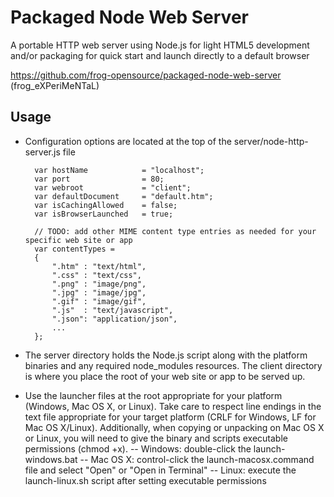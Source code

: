 Packaged Node Web Server
====================

A portable HTTP web server using Node.js for light HTML5 development and/or packaging for quick start and launch directly to a default browser

https://github.com/frog-opensource/packaged-node-web-server (frog_eXPeriMeNTaL)


Usage
--------------------

- Configuration options are located at the top of the server/node-http-server.js file

		var hostName			= "localhost";
		var port				= 80;
		var webroot				= "client";
		var defaultDocument		= "default.htm";
		var isCachingAllowed	= false;
		var isBrowserLaunched	= true;

        // TODO: add other MIME content type entries as needed for your specific web site or app
        var contentTypes = 
        {
            ".htm" : "text/html",
            ".css" : "text/css",
            ".png" : "image/png",
            ".jpg" : "image/jpg",
            ".gif" : "image/gif",
            ".js"  : "text/javascript",
            ".json": "application/json",
            ...
        };

- The server directory holds the Node.js script along with the platform binaries and any required node_modules resources. The client directory is where you place the root of your web site or app to be served up.

- Use the launcher files at the root appropriate for your platform (Windows, Mac OS X, or Linux). Take care to respect line endings in the text file appropriate for your target platform (CRLF for Windows, LF for Mac OS X/Linux). Additionally, when copying or unpacking on Mac OS X or Linux, you will need to give the binary and scripts executable permissions (chmod +x).
-- Windows: double-click the launch-windows.bat
-- Mac OS X: control-click the launch-macosx.command file and select "Open" or "Open in Terminal" 
-- Linux: execute the launch-linux.sh script after setting executable permissions

